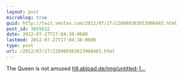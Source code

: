 ```yaml
---
layout: post
microblog: true
guid: http://twit.vmstan.com/2012/07/27/228989303013908483.html
post_id: 3035632
date: 2012-07-27T17:04:38-0600
lastmod: 2012-07-27T17:04:38-0600
type: post
url: /2012/07/27/228989303013908483.html
---
```

The Queen is not amused <a href="http://h9.abload.de/img/untitled-199dbqf.gif">h9.abload.de/img/untitled-1…</a>
